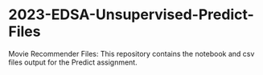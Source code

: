 # 2023-EDSA-Unsupervised-Predict-Files
Movie Recommender Files: This repository contains the notebook and csv files output for the Predict assignment. 
